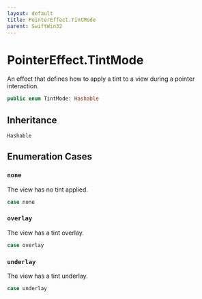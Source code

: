 ```yaml
---
layout: default
title: PointerEffect.TintMode
parent: SwiftWin32
---
```

# PointerEffect.TintMode

An effect that defines how to apply a tint to a view during a pointer
interaction.

``` swift
public enum TintMode: Hashable 
```

## Inheritance

`Hashable`

## Enumeration Cases

### `none`

The view has no tint applied.

``` swift
case none
```

### `overlay`

The view has a tint overlay.

``` swift
case overlay
```

### `underlay`

The view has a tint underlay.

``` swift
case underlay
```
